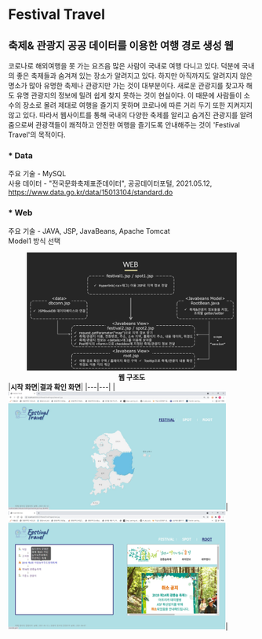 # Festival Travel
## 축제& 관광지 공공 데이터를 이용한 여행 경로 생성 웹

코로나로 해외여행을 못 가는 요즈음 많은 사람이 국내로 여행 다니고 있다. 덕분에 국내의 좋은 축제들과 숨겨져 있는 장소가 알려지고 있다. 하지만 아직까지도 알려지지 않은 명소가 많아 유명한 축제나 관광지만 가는 것이 대부분이다. 새로운 관광지를 찾고자 해도 
유명 관광지의 정보에 밀려 쉽게 찾지 못하는 것이 현실이다. 이 때문에 사람들이 소수의 장소로 
몰려 제대로 여행을 즐기지 못하며 코로나에 따른 거리 두기 또한 지켜지지 않고 있다. 따라서 웹사이트를 통해 국내의 다양한 축제를 알리고 숨겨진 관광지를 알려줌으로써 관광객들이 
쾌적하고 안전한 여행을 즐기도록 안내해주는 것이 'Festival Travel'의 목적이다.

### * Data
주요 기술 - MySQL<br>
사용 데이터 - "전국문화축제표준데이터", 공공데이터포털, 2021.05.12, https://www.data.go.kr/data/15013104/standard.do
### * Web
주요 기술 - JAVA, JSP, JavaBeans, Apache Tomcat<br>
Model1 방식 선택<br>
<div align="center">
<img height="240" src="https://github.com/wlgh312/Web_server/blob/master/md_img/web_architecture.JPG"/><br><b>웹 구조도</b></div>
|<b>시작 화면</b>|<b>결과 확인 화면</b>|
|---|---|
|<img height="240" src="https://github.com/wlgh312/Web_server/blob/master/md_img/main.jpg"/>|<img height="240" src="https://github.com/wlgh312/Web_server/blob/master/md_img/result.jpg"/>|